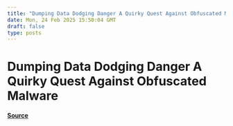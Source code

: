 ```yaml
---
title: "Dumping Data Dodging Danger A Quirky Quest Against Obfuscated Malware"
date: Mon, 24 Feb 2025 15:50:04 GMT
draft: false
type: posts
---
```

# Dumping Data Dodging Danger A Quirky Quest Against Obfuscated Malware









#### [Source](https://hackernoon.com/dumping-data-and-dodging-danger-a-quirky-quest-against-obfuscated-malware?source=rss)

